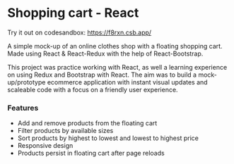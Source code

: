 # Shopping cart - React

Try it out on codesandbox: https://f8rxn.csb.app/

A simple mock-up of an online clothes shop with a floating shopping cart. Made using React & React-Redux with the help of React-Bootstrap. 

This project was practice working with React, as well a learning experience on using Redux and Bootstrap with React. The aim was to build a mock-up/prototype ecommerce application with instant visual updates and scaleable code with a focus on a friendly user experience.

### Features
* Add and remove products from the floating cart
* Filter products by available sizes
* Sort products by highest to lowest and lowest to highest price
* Responsive design
* Products persist in floating cart after page reloads